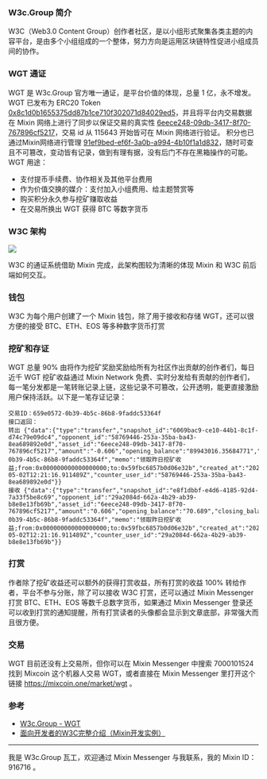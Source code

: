 ### W3c.Group 简介
W3C（Web3.0 Content Group）创作者社区，是以小组形式聚集各类主题的内容平台，是由多个小组组成的一个整体，努力方向是运用区块链特性促进小组成员间的协作。

### WGT 通证
WGT 是 W3c.Group 官方唯一通证，是平台价值的体现，总量 1 亿，永不增发。WGT 已发布为 ERC20 Token [0x8c1d0b1655375dd87b1ce710f302071d84029ed5](https://etherscan.io/token/0x8c1d0b1655375dd87b1ce710f302071d84029ed5)，并且将平台内交易数据在 Mixin 网络上进行了同步以保证交易的真实性 [6eece248-09db-3417-8f70-767896cf5217](https://mixin.one/snapshots/6eece248-09db-3417-8f70-767896cf5217)，交易 id 从 115643 开始皆可在 Mixin 网络进行验证。 积分也已通过Mixin网络进行管理 [91ef9bed-ef6f-3a0b-a994-4b10f1a1d832](https://w3c.group/point)，随时可查且不可篡改，变动皆有记录，做到有理有据，没有后门不存在黑箱操作的可能。WGT 用途：
- 支付提币手续费、协作相关及其他平台费用
- 作为价值交换的媒介：支付加入小组费用、给主题赞赏等
- 购买积分永久参与挖矿赚取收益
- 在交易所换出 WGT 获得 BTC 等数字货币

### W3C 架构
![](https://wg-bucket.oss-cn-shanghai.aliyuncs.com/user-upload/12123124/c6e7ce692f74a041.png?OSSAccessKeyId=LTAIeBdjIciArqjV&Expires=1948257135&Signature=H2FOn3RYvI5CX38BhiwVaXH5DkE%3D)

W3C 的通证系统借助 Mixin 完成，此架构图较为清晰的体现 Mixin 和 W3C 前后端如何交互。

### 钱包
W3C 为每个用户创建了一个 Mixin 钱包，除了用于接收和存储 WGT，还可以很方便的接受 BTC、ETH、EOS 等多种数字货币打赏


### 挖矿和存证
WGT 总量 90% 由将作为挖矿奖励奖励给所有为社区作出贡献的创作者们，每日近千 WGT 挖矿收益通过 Mixin Network 免费、实时分发给有贡献的创作者们，每一笔分发都是一笔转账记录上链，这些记录不可篡改，公开透明，能更直接激励用户保持活跃。以下是一笔存证记录：
```
交易ID：659e0572-0b39-4b5c-86b8-9faddc53364f
接口返回：
转出 {"data":{"type":"transfer","snapshot_id":"6069bac9-ce10-44b1-8c1f-d74c79e09dc4","opponent_id":"58769446-253a-35ba-ba43-8ea689892e0d","asset_id":"6eece248-09db-3417-8f70-767896cf5217","amount":"-0.606","opening_balance":"89943016.35684771","closing_balance":"89943015.75084771","trace_id":"659e0572-0b39-4b5c-86b8-9faddc53364f","memo":"领取昨日挖矿收益;from:0x000000000000000000;to:0x59fbc6857b0d06e32b","created_at":"2020-05-02T12:21:16.911489Z","counter_user_id":"58769446-253a-35ba-ba43-8ea689892e0d"}}
接收 {"data":{"type":"transfer","snapshot_id":"e8f1dbbf-e4d6-4185-92d4-7a33f5be8c69","opponent_id":"29a2084d-662a-4b29-ab39-b8e8e13fb69b","asset_id":"6eece248-09db-3417-8f70-767896cf5217","amount":"0.606","opening_balance":"70.689","closing_balance":"71.295","trace_id":"659e0572-0b39-4b5c-86b8-9faddc53364f","memo":"领取昨日挖矿收益;from:0x000000000000000000;to:0x59fbc6857b0d06e32b","created_at":"2020-05-02T12:21:16.911489Z","counter_user_id":"29a2084d-662a-4b29-ab39-b8e8e13fb69b"}}
```

### 打赏
作者除了挖矿收益还可以额外的获得打赏收益，所有打赏的收益 100% 转给作者，平台不参与分账，除了可以接收 W3C 打赏，还可以通过 Mixin Messenger 打赏 BTC、ETH、EOS 等数千总数字货币，如果通过 Mixin Messenger 登录还可以收到打赏的通知提醒，所有打赏读者的头像都会显示到文章底部，非常强大而且很方便。

### 交易
WGT 目前还没有上交易所，但你可以在 Mixin Messenger 中搜索 7000101524 找到 Mixcoin 这个机器人交易 WGT，或者直接在 Mixin Messenger 里打开这个链接 https://mixcoin.one/market/wgt 。


### 参考
- [W3c.Group - WGT](https://w3c.group/wgt)
- [面向开发者的W3C完整介绍（Mixin开发实例）](https://w3c.group/c/1587703726761197)

---
我是 W3c.Group 瓦工，欢迎通过 Mixin Messenger 与我联系，我的 Mixin ID：916716 。
